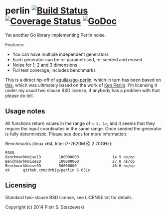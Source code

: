 # perlin [![Build Status](https://travis-ci.org/drbig/perlin.svg?branch=master)](https://travis-ci.org/drbig/perlin) [![Coverage Status](https://img.shields.io/coveralls/drbig/perlin.svg)](https://coveralls.io/r/drbig/perlin?branch=master) [![GoDoc](https://godoc.org/github.com/drbig/perlin?status.svg)](http://godoc.org/github.com/drbig/perlin)

Yet another Go library implementing Perlin noise.

Features:

- You can have multiple independent generators
- Each generator can be re-parametrised, re-seeded and reused
- Noise for 1, 2 and 3 dimensions
- Full test coverage, includes benchmarks

This is a direct rip-off of [aquilax/go-perlin](https://github.com/aquilax/go-perlin), which in turn has been based on [this](https://git.gnome.org/browse/gegl/tree/operations/common/perlin), which was ultimately based on the work of [Ken Perlin](http://en.wikipedia.org/wiki/Ken_Perlin). I'm licensing it under my usual two clause BSD license, if anybody has a problem with that please do tell.

## Usage notes

All functions return values in the range of `<-1, 1>`, and it seems that they require the input coordinates in the same range. Once seeded the generator is fully deterministic. Please see docs for more information.

Benchmarks (linux x64, Intel i7-2620M @ 2.70GHz):

    PASS
    BenchmarkNoise1D        100000000               14.9 ns/op
    BenchmarkNoise2D        100000000               27.0 ns/op
    BenchmarkNoise3D        50000000                46.6 ns/op
    ok      github.com/drbig/perlin 6.631s

## Licensing

Standard two-clause BSD license, see LICENSE.txt for details.

Copyright (c) 2014 Piotr S. Staszewski
